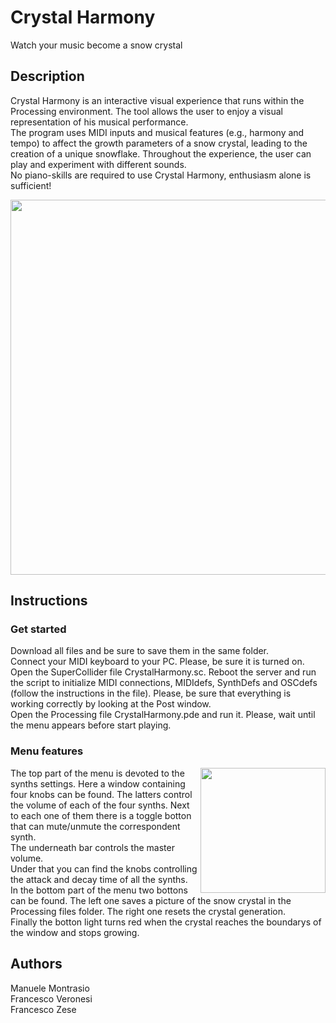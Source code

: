 # Crystal Harmony
Watch your music become a snow crystal

## Description
Crystal Harmony is an interactive visual experience that runs within the Processing environment. The tool allows the user to enjoy a visual representation of his musical performance.\
The program uses MIDI inputs and musical features (e.g., harmony and tempo) to affect the growth parameters of a snow crystal, leading to the creation of a unique snowflake. Throughout the experience, the user can play and experiment with different sounds.\
No piano-skills are required to use Crystal Harmony, enthusiasm alone is sufficient!

<p align="center">
<img class= "center" src="https://github.com/manuelemontrasio/CrystalHarmony/assets/93670319/df633331-1058-4029-bdab-9a9cb83155c8" width="600">

  
## Instructions
### Get started
Download all files and be sure to save them in the same folder.\
Connect your MIDI keyboard to your PC. Please, be sure it is turned on.\
Open the SuperCollider file CrystalHarmony.sc. Reboot the server and run the script to initialize MIDI connections, MIDIdefs, SynthDefs and OSCdefs (follow the instructions in the file). Please, be sure that everything is working correctly by looking at the Post window.\
Open the Processing file CrystalHarmony.pde and run it. Please, wait until the menu appears before start playing.

### Menu features
<img align="right" src="https://github.com/manuelemontrasio/CrystalHarmony/assets/93670319/991f9e86-161c-4f0d-a079-b244002c6227" width="200"/>
The top part of the menu is devoted to the synths settings. Here a window containing four knobs can be found. The latters control the volume of each of the four synths. Next to each one of them there is a toggle botton that can mute/unmute the correspondent synth.<br>
The underneath bar controls the master volume.<br>
Under that you can find the knobs controlling the attack and decay time of all the synths.<br>
In the bottom part of the menu two bottons can be found. The left one saves a picture of the snow crystal in the Processing files folder. The right one resets the crystal generation.<br>
Finally the botton light turns red when the crystal reaches the boundarys of the window and stops growing.



## Authors
Manuele Montrasio\
Francesco Veronesi\
Francesco Zese
